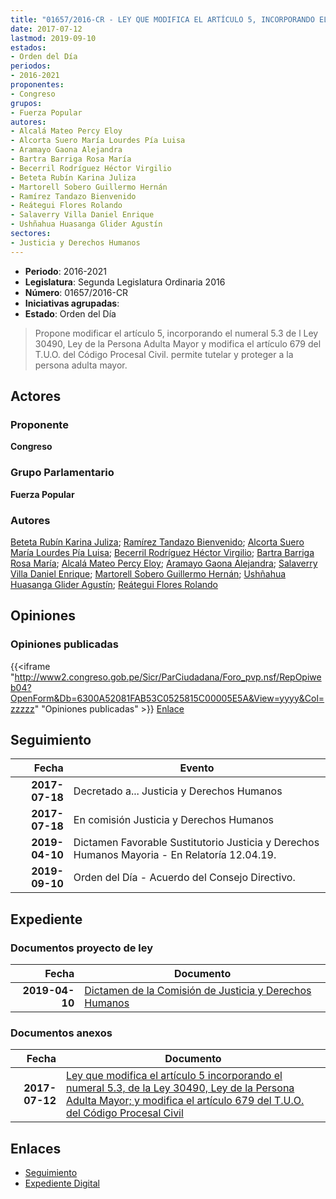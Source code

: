 ```yaml
---
title: "01657/2016-CR - LEY QUE MODIFICA EL ARTÍCULO 5, INCORPORANDO EL NUMERAL 5.3 DE LA LEY 30490, LEY DE LA PERSONA ADULTA MAYOR, Y MODIFICA EL ARTÍCULO 679 DEL T.U.O DEL CÓDIGO PROCESAL CIVIL"
date: 2017-07-12
lastmod: 2019-09-10
estados:
- Orden del Día
periodos:
- 2016-2021
proponentes:
- Congreso
grupos:
- Fuerza Popular
autores:
- Alcalá Mateo Percy Eloy
- Alcorta Suero María Lourdes Pía Luisa
- Aramayo Gaona Alejandra
- Bartra Barriga Rosa María
- Becerril Rodríguez Héctor Virgilio
- Beteta Rubín Karina Juliza
- Martorell Sobero Guillermo Hernán
- Ramírez Tandazo Bienvenido
- Reátegui Flores Rolando
- Salaverry Villa Daniel Enrique
- Ushñahua Huasanga Glider Agustín
sectores:
- Justicia y Derechos Humanos
---
```

- **Periodo**: 2016-2021
- **Legislatura**: Segunda Legislatura Ordinaria 2016
- **Número**: 01657/2016-CR
- **Iniciativas agrupadas**: 
- **Estado**: Orden del Día

> Propone modificar el artículo 5, incorporando el numeral 5.3 de l Ley 30490, Ley de la Persona Adulta Mayor y modifica el artículo 679 del T.U.O. del Código Procesal Civil. permite tutelar y proteger a la persona adulta mayor.


## Actores

### Proponente

**Congreso**

### Grupo Parlamentario

**Fuerza Popular**

### Autores

[Beteta Rubín Karina Juliza](mailto:mailto:kbeteta@congreso.gob.pe); [Ramírez Tandazo Bienvenido](mailto:mailto:bramirez@congreso.gob.pe); [Alcorta Suero María Lourdes Pía Luisa](mailto:mailto:lalcorta@congreso.gob.pe); [Becerril Rodríguez Héctor Virgilio](mailto:mailto:hbecerril@congreso.gob.pe); [Bartra Barriga Rosa María](mailto:mailto:rbartra@congreso.gob.pe); [Alcalá Mateo Percy Eloy](mailto:mailto:palcala@congreso.gob.pe); [Aramayo Gaona Alejandra](mailto:mailto:maramayo@congreso.gob.pe); [Salaverry Villa Daniel Enrique](mailto:mailto:dsalaverry@congreso.gob.pe); [Martorell Sobero Guillermo Hernán](mailto:mailto:gmartorell@congreso.gob.pe); [Ushñahua Huasanga Glider Agustín](mailto:mailto:gushnahua@congreso.gob.pe); [Reátegui Flores Rolando](mailto:mailto:rreategui@congreso.gob.pe)

## Opiniones

### Opiniones publicadas

{{<iframe "http://www2.congreso.gob.pe/Sicr/ParCiudadana/Foro_pvp.nsf/RepOpiweb04?OpenForm&Db=6300A52081FAB53C0525815C00005E5A&View=yyyy&Col=zzzzz" "Opiniones publicadas" >}}
[Enlace](http://www2.congreso.gob.pe/Sicr/ParCiudadana/Foro_pvp.nsf/RepOpiweb04?OpenForm&Db=6300A52081FAB53C0525815C00005E5A&View=yyyy&Col=zzzzz)


## Seguimiento

| Fecha | Evento |
|------:|--------|
| **2017-07-18** | Decretado a... Justicia y Derechos Humanos |
| **2017-07-18** | En comisión Justicia y Derechos Humanos |
| **2019-04-10** | Dictamen Favorable Sustitutorio Justicia y Derechos Humanos Mayoria - En Relatoría 12.04.19. |
| **2019-09-10** | Orden del Día - Acuerdo del Consejo Directivo. |

## Expediente

### Documentos proyecto de ley

| Fecha | Documento |
|------:|-----------|
| **2019-04-10** | [Dictamen de la Comisión de Justicia y Derechos Humanos](http://www.leyes.congreso.gob.pe/Documentos/2016_2021/Dictamenes/Proyectos_de_Ley/01657DC15MAY20190410.pdf) |

### Documentos anexos

| Fecha | Documento |
|------:|-----------|
| **2017-07-12** | [Ley que modifica el artículo 5 incorporando el numeral 5.3, de la Ley 30490, Ley de la Persona Adulta Mayor; y modifica el artículo 679 del T.U.O. del Código Procesal Civil](http://www.leyes.congreso.gob.pe/Documentos/2016_2021/Proyectos_de_Ley_y_de_Resoluciones_Legislativas/PL0165720170712..PDF) |

## Enlaces

- [Seguimiento](http://www2.congreso.gob.pe/Sicr/TraDocEstProc/CLProLey2016.nsf/f7fff46988ca05b1052578e100829cc7/c2f85e08d105f0640525815c00019739?OpenDocument)
- [Expediente Digital](http://www2.congreso.gob.pe/Sicr/TraDocEstProc/Expvirt_2011.nsf/visbusqptramdoc1621/01657?opendocument)

